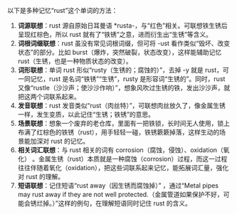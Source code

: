 以下是多种记忆“rust”这个单词的方法：
1. **词源联想**：rust 源自原始日耳曼语 *rusta-，与“红色”相关。可联想铁生锈后呈现红棕色，所以 rust 就有了“铁锈”之意，进而衍生出“生锈”等含义。
2. **词根词缀联想**：rust 虽没有常见词根词缀，但可将 -ust 看作类似“毁坏、改变状态”的部分。比如 burst（爆炸，突然破裂，状态改变），这样能辅助记忆 rust（生锈，也是一种物质状态的改变）。
3. **词形联想**：单词 rust 形似“rusty（生锈的；腐蚀的）”，去掉 -y 就是 rust，可一同记忆，rust 是名词“铁锈”“生锈”，rusty 是形容词“生锈的”。同时，rust 又像“rustle（沙沙声；使沙沙作响）”，想象风吹过生锈的铁，发出沙沙声，就把这两个词联系起来。
4. **发音联想**：rust 发音类似“rust（肉丝特）”，可联想肉丝放久了，像金属生锈一样，发生变质，以此记住“生锈；铁锈”的意思。
5. **场景联想**：想象一个废弃的老仓库，里面有一把铁锁，长时间无人使用，锁上布满了红棕色的铁锈（rust），用手轻轻一碰，铁锈簌簌掉落，这样生动的场景能加深对 rust 的记忆。
6. **相关词汇联想**：与 rust 相关的词有 corrosion（腐蚀，侵蚀）、oxidation（氧化） 。金属生锈（rust）本质就是一种腐蚀（corrosion）过程，而这一过程往往伴随着氧化（oxidation），把这些词联系起来记忆，能拓展词汇量，强化对 rust 的理解。
7. **短语联想**：记住短语“rust away（因生锈而腐蚀掉）” ，通过“Metal pipes may rust away if they are not well protected.（金属管道如果保护不好，可能会锈烂掉。）”这样的例句，在理解短语同时记住 rust 的含义。 
